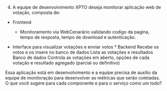 4) A equipe de desenvolvimento XPTO deseja monitorar aplicação web de votação, composta de:

- Frontend
    * Monitoramento via WebCenarário validando codigo da pagina, tempo de resposta, tempo de download e autenticação.

- Interface para visualizar votações e enviar votos
    * 
Backend
Recebe os votos e os insere no banco de dados
Lista as votações e resultados
Banco de dados
Controla as votações em aberto, opções de cada votação e resultado agregado (parcial ou definitivo)

Essa aplicação está em desenvolvimento e a equipe precisa de auxílio da equipe de monitoração para desenvolver as métricas que serão coletadas. O que você sugere para cada componente e para o serviço como um todo?